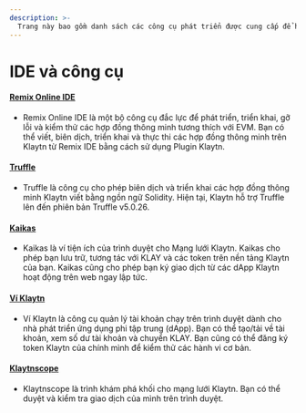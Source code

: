 ```yaml
---
description: >-
  Trang này bao gồm danh sách các công cụ phát triển được cung cấp để hỗ trợ việc phát triển hợp đồng thông minh trên Klaytn.
---
```


# IDE và công cụ

#### [Remix Online IDE](../../toolkit/klaytn-ide.md) <a href="#remix-ide" id="remix-ide"></a>

* Remix Online IDE là một bộ công cụ đắc lực để phát triển, triển khai, gỡ lỗi và kiểm thử các hợp đồng thông minh tương thích với EVM. Bạn có thể viết, biên dịch, triển khai và thực thi các hợp đồng thông minh trên Klaytn từ Remix IDE bằng cách sử dụng Plugin Klaytn.

#### [Truffle](../../toolkit/truffle.md) <a href="#truffle" id="truffle"></a>

* Truffle là công cụ cho phép biên dịch và triển khai các hợp đồng thông minh Klaytn viết bằng ngồn ngữ Solidity. Hiện tại, Klaytn hỗ trợ Truffle lên đến phiên bản Truffle v5.0.26.

#### [Kaikas](../../toolkit/kaikas.md) <a href="#kaikas" id="kaikas"></a>

* Kaikas là ví tiện ích của trình duyệt cho Mạng lưới Klaytn. Kaikas cho phép bạn lưu trữ, tương tác với KLAY và các token trên nền tảng Klaytn của bạn. Kaikas cũng cho phép bạn ký giao dịch từ các dApp Klaytn hoạt động trên web ngay lập tức.

#### [Ví Klaytn](../../toolkit/klaytn-wallet.md) <a href="#klaytn-wallet" id="klaytn-wallet"></a>

* Ví Klaytn là công cụ quản lý tài khoản chạy trên trình duyệt dành cho nhà phát triển ứng dụng phi tập trung (dApp). Bạn có thể tạo/tải về tài khoản, xem số dư tài khoản và chuyển KLAY. Bạn cũng có thể đăng ký token Klaytn của chính mình để kiểm thử các hành vi cơ bản.

#### [Klaytnscope](../../toolkit/klaytnscope.md) <a href="#klaytnscope" id="klaytnscope"></a>

* Klaytnscope là trình khám phá khối cho mạng lưới Klaytn. Bạn có thể duyệt và kiểm tra giao dịch của mình trên trình duyệt.
